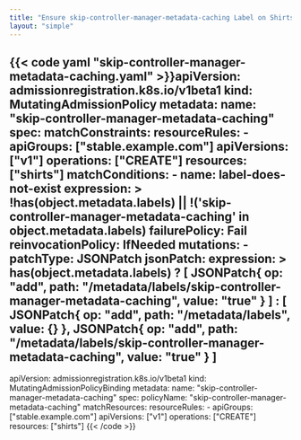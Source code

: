 ```yaml
---
title: "Ensure skip-controller-manager-metadata-caching Label on Shirts"
layout: "simple"
---
```


{{< code yaml "skip-controller-manager-metadata-caching.yaml" >}}apiVersion: admissionregistration.k8s.io/v1beta1
kind: MutatingAdmissionPolicy
metadata:
  name: "skip-controller-manager-metadata-caching"
spec:
  matchConstraints:
    resourceRules:
    - apiGroups:   ["stable.example.com"]
      apiVersions: ["v1"]
      operations:  ["CREATE"]
      resources:   ["shirts"]
  matchConditions:
    - name: label-does-not-exist
      expression: >
          !has(object.metadata.labels) ||
          !('skip-controller-manager-metadata-caching' in object.metadata.labels)
  failurePolicy: Fail
  reinvocationPolicy: IfNeeded
  mutations:
    - patchType: JSONPatch
      jsonPatch:
        expression: >
          has(object.metadata.labels)
          ? [
              JSONPatch{
                op: "add",
                path: "/metadata/labels/skip-controller-manager-metadata-caching",
                value: "true"
              }
            ]
          : [
              JSONPatch{
                op: "add",
                path: "/metadata/labels",
                value: {}
              },
              JSONPatch{
                op: "add",
                path: "/metadata/labels/skip-controller-manager-metadata-caching",
                value: "true"
              }
            ]
---
apiVersion: admissionregistration.k8s.io/v1beta1
kind: MutatingAdmissionPolicyBinding
metadata:
  name: "skip-controller-manager-metadata-caching"
spec:
  policyName: "skip-controller-manager-metadata-caching"
  matchResources:
    resourceRules:
    - apiGroups:   ["stable.example.com"]
      apiVersions: ["v1"]
      operations:  ["CREATE"]
      resources:   ["shirts"]
{{< /code >}}